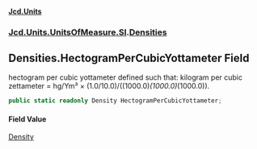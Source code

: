 #### [Jcd.Units](index.md 'index')
### [Jcd.Units.UnitsOfMeasure.SI](Jcd.Units.UnitsOfMeasure.SI.md 'Jcd.Units.UnitsOfMeasure.SI').[Densities](Densities.md 'Jcd.Units.UnitsOfMeasure.SI.Densities')

## Densities.HectogramPerCubicYottameter Field

hectogram per cubic yottameter defined such that: kilogram per cubic zettameter = hg/Ym³ × (1.0/10.0)/((1000.0)*(1000.0)*(1000.0)).

```csharp
public static readonly Density HectogramPerCubicYottameter;
```

#### Field Value
[Density](Density.md 'Jcd.Units.UnitTypes.Density')